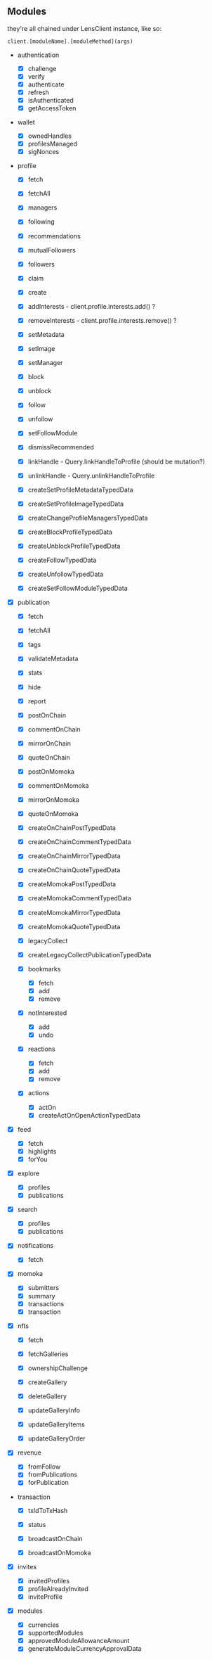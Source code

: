 ## Modules

they're all chained under LensClient instance, like so:

```ts
client.[moduleName].[moduleMethod](args)
```

- authentication

  - [x] challenge
  - [x] verify
  - [x] authenticate
  - [x] refresh
  - [x] isAuthenticated
  - [x] getAccessToken

- wallet

  - [x] ownedHandles
  - [x] profilesManaged
  - [x] sigNonces

- profile

  - [x] fetch
  - [x] fetchAll
  - [x] managers
  - [x] following
  - [x] recommendations
  - [x] mutualFollowers
  - [x] followers

  - [x] claim
  - [x] create
  - [x] addInterests - client.profile.interests.add() ?
  - [x] removeInterests - client.profile.interests.remove() ?
  - [x] setMetadata
  - [x] setImage
  - [x] setManager
  - [x] block
  - [x] unblock
  - [x] follow
  - [x] unfollow
  - [x] setFollowModule
  - [x] dismissRecommended

  - [x] linkHandle - Query.linkHandleToProfile (should be mutation?)
  - [x] unlinkHandle - Query.unlinkHandleToProfile

  - [x] createSetProfileMetadataTypedData
  - [x] createSetProfileImageTypedData
  - [x] createChangeProfileManagersTypedData
  - [x] createBlockProfileTypedData
  - [x] createUnblockProfileTypedData
  - [x] createFollowTypedData
  - [x] createUnfollowTypedData
  - [x] createSetFollowModuleTypedData

- [x] publication

  - [x] fetch
  - [x] fetchAll
  - [x] tags
  - [x] validateMetadata
  - [x] stats

  - [x] hide
  - [x] report

  - [x] postOnChain
  - [x] commentOnChain
  - [x] mirrorOnChain
  - [x] quoteOnChain
  - [x] postOnMomoka
  - [x] commentOnMomoka
  - [x] mirrorOnMomoka
  - [x] quoteOnMomoka

  - [x] createOnChainPostTypedData
  - [x] createOnChainCommentTypedData
  - [x] createOnChainMirrorTypedData
  - [x] createOnChainQuoteTypedData
  - [x] createMomokaPostTypedData
  - [x] createMomokaCommentTypedData
  - [x] createMomokaMirrorTypedData
  - [x] createMomokaQuoteTypedData

  - [x] legacyCollect
  - [x] createLegacyCollectPublicationTypedData

  - [x] bookmarks

    - [x] fetch
    - [x] add
    - [x] remove

  - [x] notInterested

    - [x] add
    - [x] undo

  - [x] reactions

    - [x] fetch
    - [x] add
    - [x] remove

  - [x] actions

    - [x] actOn
    - [x] createActOnOpenActionTypedData

- [x] feed

  - [x] fetch
  - [x] highlights
  - [x] forYou

- [x] explore

  - [x] profiles
  - [x] publications

- [x] search

  - [x] profiles
  - [x] publications

- [x] notifications

  - [x] fetch

- [x] momoka

  - [x] submitters
  - [x] summary
  - [x] transactions
  - [x] transaction

- [x] nfts

  - [x] fetch
  - [x] fetchGalleries

  - [x] ownershipChallenge
  - [x] createGallery
  - [x] deleteGallery
  - [x] updateGalleryInfo
  - [x] updateGalleryItems
  - [x] updateGalleryOrder

- [x] revenue

  - [x] fromFollow
  - [x] fromPublications
  - [x] forPublication

- transaction

  - [x] txIdToTxHash
  - [x] status

  - [x] broadcastOnChain
  - [x] broadcastOnMomoka

- [x] invites

  - [x] invitedProfiles
  - [x] profileAlreadyInvited
  - [x] inviteProfile

- [x] modules
  - [x] currencies
  - [x] supportedModules
  - [x] approvedModuleAllowanceAmount
  - [x] generateModuleCurrencyApprovalData
